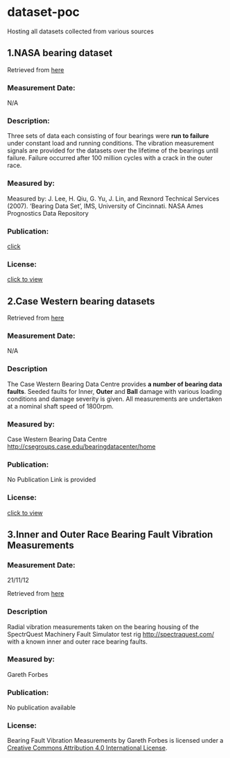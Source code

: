 # dataset-poc
Hosting all datasets collected from various sources

## 1.NASA bearing dataset

Retrieved from [here](http://data-acoustics.com/measurements/bearing-faults/bearing-4/)

### Measurement Date:
N/A

### Description:

Three sets of data each consisting of four bearings were **run to failure** under constant load and running conditions. The vibration measurement signals are provided for the datasets over the lifetime of the bearings until failure. Failure occurred after 100 million cycles with a crack in the outer race.

### Measured by:

Measured by: 	J. Lee, H. Qiu, G. Yu, J. Lin, and Rexnord Technical Services (2007). ‘Bearing Data Set’, IMS, University of Cincinnati. NASA Ames Prognostics Data Repository

### Publication:

[click](http://ti.arc.nasa.gov/tech/dash/pcoe/prognostic-data-repository/publications/#bearing)

### License:
[click to view]( http://ti.arc.nasa.gov/tech/dash/pcoe/prognostic-data-repository/)


## 2.Case Western bearing datasets

Retrieved from [here](http://data-acoustics.com/measurements/bearing-faults/bearing-5/)

### Measurement Date:
N/A

### Description

The Case Western Bearing Data Centre provides **a number of bearing data faults**. Seeded faults for Inner, **Outer** and **Ball** damage with various loading conditions and damage severity is given. All measurements are undertaken at a nominal shaft speed of 1800rpm.


### Measured by:

Case Western Bearing Data Centre http://csegroups.case.edu/bearingdatacenter/home

### Publication:
No Publication Link is provided

### License:
[click to view](http://csegroups.case.edu/bearingdatacenter/pages/download-data-file)


## 3.Inner and Outer Race Bearing Fault Vibration Measurements

### Measurement Date:
21/11/12

Retrieved from [here](http://data-acoustics.com/measurements/bearing-faults/bearing-1/)

### Description

Radial vibration measurements taken on the bearing housing of the SpectrQuest Machinery Fault Simulator test rig http://spectraquest.com/ with a known inner and outer race bearing faults.


### Measured by:

Gareth Forbes

### Publication:

No publication available

### License:

Bearing Fault Vibration Measurements by Gareth Forbes is licensed under a [Creative Commons Attribution 4.0 International License](https://creativecommons.org/licenses/by/4.0/).
